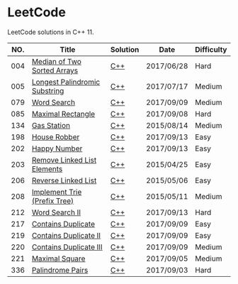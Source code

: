 LeetCode
========

LeetCode solutions in C++ 11.

|NO.|Title|Solution|Date|Difficulty|  
|---|-----|--------|----|----------|
|004|[Median of Two Sorted Arrays][004]|[C++](./004/Solution.h)|2017/06/28|Hard|
|005|[Longest Palindromic Substring][005]|[C++](./005/Solution.h)|2017/07/17|Medium|
|079|[Word Search][079]|[C++](./079/Solution.h)|2017/09/09|Medium|
|085|[Maximal Rectangle][085]|[C++](./085/Solution.h)|2017/09/08|Hard|
|134|[Gas Station][134]|[C++](./134/Solution.h)|2015/08/14|Medium|
|198|[House Robber][198]|[C++](./198/Solution.h)|2017/09/13|Easy|
|202|[Happy Number][202]|[C++](./202/Solution.h)|2017/09/13|Easy|
|203|[Remove Linked List Elements][203]|[C++](./203/Solution.h)|2015/04/25|Easy|
|206|[Reverse Linked List][206]|[C++](./Solution.h)|2015/05/06|Easy|
|208|[Implement Trie (Prefix Tree)][208]|[C++](./208/Solution.h)|2015/05/11|Medium|
|212|[Word Search II][212]|[C++](./212/Solution.h)|2017/09/13|Hard|
|217|[Contains Duplicate][217]|[C++](./217/Solution.h)|2017/09/09|Easy|
|219|[Contains Duplicate II][219]|[C++](./219/Solution.h)|2017/09/09|Easy|
|220|[Contains Duplicate III][220]|[C++](./220/Solution.h)|2017/09/09|Medium|
|221|[Maximal Square][221]|[C++](./221/Solution.h)|2017/09/05|Medium|
|336|[Palindrome Pairs][336]|[C++](./336/Solution.h)|2017/09/03|Hard|


[004]:https://leetcode.com/problems/median-of-two-sorted-arrays
[005]:https://leetcode.com/problems/longest-palindromic-substring/
[079]:https://leetcode.com/problems/word-search/
[085]:https://leetcode.com/problems/maximal-rectangle/
[134]:https://leetcode.com/problems/gas-station/
[198]:https://leetcode.com/problems/house-robber/
[202]:https://leetcode.com/problems/happy-number/
[203]:https://leetcode.com/problems/remove-linked-list-elements/
[206]:https://leetcode.com/problems/reverse-linked-list/
[208]:https://leetcode.com/problems/implement-trie-prefix-tree/
[212]:https://leetcode.com/problems/word-search-ii/
[217]:https://leetcode.com/problems/contains-duplicate/
[219]:https://leetcode.com/problems/contains-duplicate-ii/
[220]:https://leetcode.com/problems/contains-duplicate-iii/
[221]:https://leetcode.com/problems/maximal-square/
[336]:https://leetcode.com/problems/palindrome-pairs/